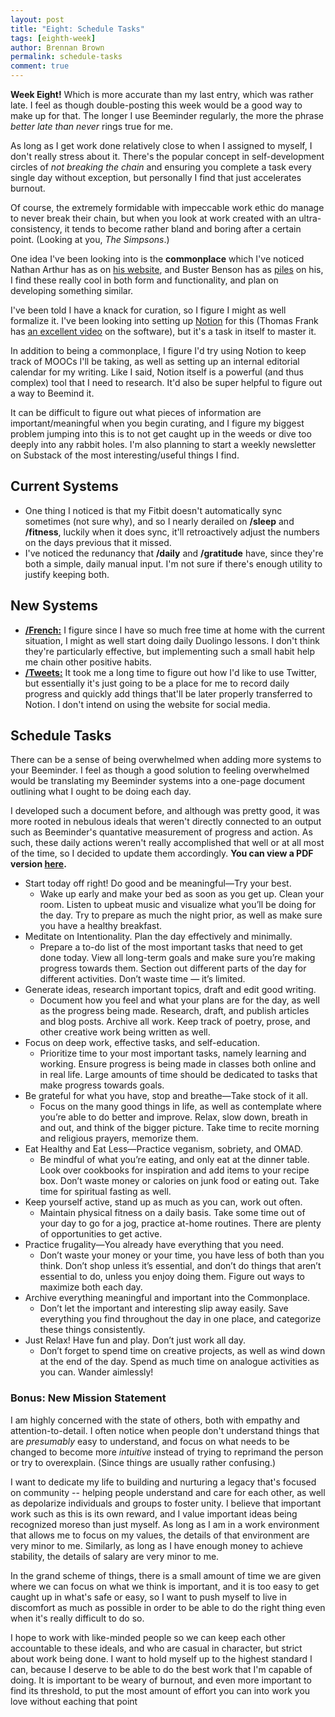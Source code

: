 ```yaml
---
layout: post
title: "Eight: Schedule Tasks"
tags: [eighth-week]
author: Brennan Brown
permalink: schedule-tasks
comment: true
---
```


**Week Eight!** Which is more accurate than my last entry, which was rather late. I feel as though double-posting this week would be a good way to make up for that. The longer I use Beeminder regularly, the more the phrase _better late than never_ rings true for me.

As long as I get work done relatively close to when I assigned to myself, I don't really stress about it. There's the popular concept in self-development circles of _not breaking the chain_ and ensuring you complete a task every single day without exception, but personally I find that just accelerates burnout.

Of course, the extremely formidable with impeccable work ethic do manage to never break their chain, but when you look at work created with an ultra-consistency, it tends to become rather bland and boring after a certain point. (Looking at you, _The Simpsons_.)

One idea I've been looking into is the **commonplace** which I've noticed Nathan Arthur has as on [his website](https://brain.nathanarthur.com/), and Buster Benson has as [piles](https://busterbenson.com/piles/) on his, I find these really cool in both form and functionality, and plan on developing something similar.

I've been told I have a knack for curation, so I figure I might as well formalize it. I've been looking into setting up [Notion](https://www.notion.so/?r=e557a598ea5f4e7e920f910cfb1c2e20) for this (Thomas Frank has [an excellent video](https://youtu.be/m9S5I3pWz94) on the software), but it's a task in itself to master it.

In addition to being a commonplace, I figure I'd try using Notion to keep track of MOOCs I'll be taking, as well as setting up an internal editorial calendar for my writing. Like I said, Notion itself is a powerful (and thus complex) tool that I need to research. It'd also be super helpful to figure out a way to Beemind it.

It can be difficult to figure out what pieces of information are important/meaningful when you begin curating, and I figure my biggest problem jumping into this is to not get caught up in the weeds or dive too deeply into any rabbit holes. I'm also planning to start a weekly newsletter on Substack of the most interesting/useful things I find.

## Current Systems

- One thing I noticed is that my Fitbit doesn't automatically sync sometimes (not sure why), and so I nearly derailed on **/sleep** and **/fitness**, luckily when it does sync, it'll retroactively adjust the numbers on the days previous that it missed.
- I've noticed the redunancy that **/daily** and **/gratitude** have, since they're both a simple, daily manual input. I'm not sure if there's enough utility to justify keeping both.

## New Systems

- [**/French:**](https://beeminder.com/brennanbrown/french) I figure since I have so much free time at home with the current situation, I might as well start doing daily Duolingo lessons. I don't think they're particularly effective, but implementing such a small habit help me chain other positive habits.
- [**/Tweets:**](https://beeminder.com/brennanbrown/tweets) It took me a long time to figure out how I'd like to use Twitter, but essentially it's just going to be a place for me to record daily progress and quickly add things that'll be later properly transferred to Notion. I don't intend on using the website for social media.

## Schedule Tasks

There can be a sense of being overwhelmed when adding more systems to your Beeminder. I feel as though a good solution to feeling overwhelmed would be translating my Beeminder systems into a one-page document outlining what I ought to be doing each day.

I developed such a document before, and although was pretty good, it was more rooted in nebulous ideals that weren't directly connected to an output such as Beeminder's quantative measurement of progress and action. As such, these daily actions weren't really accomplished that well or at all most of the time, so I decided to update them accordingly. **You can view a PDF version [here](https://journal.bar/assets/schedule.pdf).**

- Start today off right! Do good and be meaningful—Try your best.
  - Wake up early and make your bed as soon as you get up. Clean your room. Listen to upbeat music and visualize what you’ll be doing for the day. Try to prepare as much the night prior, as well as make sure you have a healthy breakfast.
- Meditate on Intentionality. Plan the day effectively and minimally.
  - Prepare a to-do list of the most important tasks that need to get done today. View all long-term goals and make sure you’re making progress towards them. Section out different parts of the day for different activities. Don’t waste time — it’s limited.
- Generate ideas, research important topics, draft and edit good writing.
  - Document how you feel and what your plans are for the day, as well as the progress being made. Research, draft, and publish articles and blog posts. Archive all work. Keep track of poetry, prose, and other creative work being written as well.
- Focus on deep work, effective tasks, and self-education.
  - Prioritize time to your most important tasks, namely learning and working. Ensure progress is being made in classes both online and in real life. Large amounts of time should be dedicated to tasks that make progress towards goals.
- Be grateful for what you have, stop and breathe—Take stock of it all.
  - Focus on the many good things in life, as well as contemplate where you’re able to do better and improve. Relax, slow down, breath in and out, and think of the bigger picture. Take time to recite morning and religious prayers, memorize them.
- Eat Healthy and Eat Less—Practice veganism, sobriety, and OMAD.
  - Be mindful of what you’re eating, and only eat at the dinner table. Look over cookbooks for inspiration and add items to your recipe box. Don’t waste money or calories on junk food or eating out. Take time for spiritual fasting as well.
- Keep yourself active, stand up as much as you can, work out often.
  - Maintain physical fitness on a daily basis. Take some time out of your day to go for a jog, practice at-home routines. There are plenty of opportunities to get active.
- Practice frugality—You already have everything that you need.
  - Don’t waste your money or your time, you have less of both than you think. Don’t shop unless it’s essential, and don’t do things that aren’t essential to do, unless you enjoy doing them. Figure out ways to maximize both each day.
- Archive everything meaningful and important into the Commonplace.
  - Don’t let the important and interesting slip away easily. Save everything you find throughout the day in one place, and categorize these things consistently.
- Just Relax! Have fun and play. Don’t just work all day.
  - Don’t forget to spend time on creative projects, as well as wind down at the end of the day. Spend as much time on analogue activities as you can. Wander aimlessly!

### Bonus: New Mission Statement

I am highly concerned with the state of others, both with empathy and attention-to-detail. I often notice when people don't understand things that are _presumably_ easy to understand, and focus on what needs to be changed to become more _intuitive_ instead of trying to reprimand the person or try to overexplain. (Since things are usually rather confusing.)

I want to dedicate my life to building and nurturing a legacy that's focused on community -- helping people understand and care for each other, as well as depolarize individuals and groups to foster unity. I believe that important work such as this is its own reward, and I value important ideas being recognized moreso than just myself. As long as I am in a work environment that allows me to focus on my values, the details of that environment are very minor to me. Similarly, as long as I have enough money to achieve stability, the details of salary are very minor to me.

In the grand scheme of things, there is a small amount of time we are given where we can focus on what we think is important, and it is too easy to get caught up in what's safe or easy, so I want to push myself to live in discomfort as much as possible in order to be able to do the right thing even when it's really difficult to do so.

I hope to work with like-minded people so we can keep each other accountable to these ideals, and who are casual in character, but strict about work being done. I want to hold myself up to the highest standard I can, because I deserve to be able to do the best work that I'm capable of doing. It is important to be weary of burnout, and even more important to find its threshold, to put the most amount of effort you can into work you love without eaching that point
